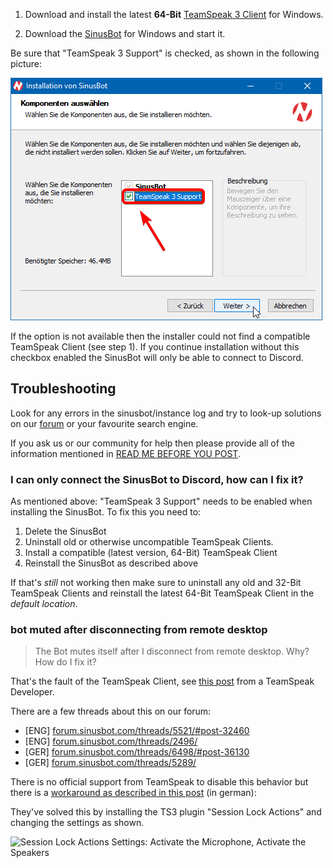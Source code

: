 1. Download and install the latest **64-Bit** [TeamSpeak 3 Client](https://teamspeak.com/en/downloads/) for Windows.

2. Download the [SinusBot](https://www.sinusbot.com/#download) for Windows and start it.

Be sure that "TeamSpeak 3 Support" is checked, as shown in the following picture:

![Windows Installer Screenshot](windows_installer.png)

If the option is not available then the installer could not find a compatible TeamSpeak Client (see step 1).
If you continue installation without this checkbox enabled the SinusBot will only be able to connect to Discord.

## Troubleshooting

Look for any errors in the sinusbot/instance log and try to look-up solutions on our [forum](https://forum.sinusbot.com/) or your favourite search engine.

If you ask us or our community for help then please provide all of the information mentioned in [READ ME BEFORE YOU POST](https://forum.sinusbot.com/threads/read-me-before-you-post.115/).

### I can only connect the SinusBot to Discord, how can I fix it?

As mentioned above: "TeamSpeak 3 Support" needs to be enabled when installing the SinusBot. To fix this you need to:

1. Delete the SinusBot
2. Uninstall old or otherwise uncompatible TeamSpeak Clients.
3. Install a compatible (latest version, 64-Bit) TeamSpeak Client
4. Reinstall the SinusBot as described above

If that's *still* not working then make sure to uninstall any old and 32-Bit TeamSpeak Clients and reinstall the latest 64-Bit TeamSpeak Client in the *default location*.

### bot muted after disconnecting from remote desktop

> The Bot mutes itself after I disconnect from remote desktop. Why? How do I fix it?

That's the fault of the TeamSpeak Client, see [this post](https://forum.teamspeak.com/threads/72927-Not-possible-Microphone-Mutes-on-Computer-Lock) from a TeamSpeak Developer.

There are a few threads about this on our forum:

- \[ENG] [forum.sinusbot.com/threads/5521/#post-32460](https://forum.sinusbot.com/threads/disconnecting-rdp-bot-mutes-it-self.5521/#post-32460)
- \[ENG] [forum.sinusbot.com/threads/2496/](https://forum.sinusbot.com/threads/sinusbot-mutes-itself-on-a-headless-pc-when-not-connected-to-teamviewer.2496/)
- \[GER] [forum.sinusbot.com/threads/6498/#post-36130](https://forum.sinusbot.com/threads/sinusbot-muted-sich-windows-server.6498/#post-36130)
- \[GER] [forum.sinusbot.com/threads/5289/](https://forum.sinusbot.com/threads/sinusbot-mutet-sich.5289/)

There is no official support from TeamSpeak to disable this behavior but there is a [workaround as described in this post](https://forum.sinusbot.com/threads/sinusbot-mutet-sich.5289/page-2#post-33696) (in german):

They've solved this by installing the TS3 plugin "Session Lock Actions" and changing the settings as shown.

![Session Lock Actions Settings: Activate the Microphone, Activate the Speakers](https://forum.sinusbot.com/attachments/sinus1-png.2561/)
